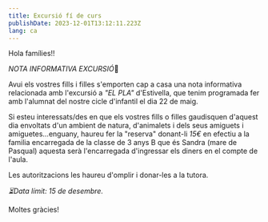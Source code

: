 ```yaml
---
title: Excursió fí de curs
publishDate: 2023-12-01T13:12:11.223Z
lang: ca
---
```

Hola famílies!!



*NOTA INFORMATIVA EXCURSIÓ*📝



Avui els vostres fills i filles s'emporten cap a casa una nota informativa relacionada amb l'excursió a *"EL PLA"* d'Estivella, que tenim programada fer amb l'alumnat del nostre cicle d'infantil el dia 22 de maig.  



Si esteu interessats/des en que els vostres fills o filles gaudisquen d'aquest dia envoltats d'un ambient de natura, d'animalets i dels seus amiguets i amiguetes...enguany, haureu fer la "reserva" donant-li *15€* en efectiu a la familia encarregada de la classe de 3 anys B que és Sandra (mare de Pasqual) aquesta serà l'encarregada d'ingressar els diners en el compte de l'aula.



Les autoritzacions les haureu d'omplir i donar-les a la tutora. 



*⏳Data límit: 15 de desembre.*



Moltes gràcies!